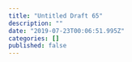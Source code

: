 ```yaml
---
title: "Untitled Draft 65"
description: ""
date: "2019-07-23T00:06:51.995Z"
categories: []
published: false
---
```



